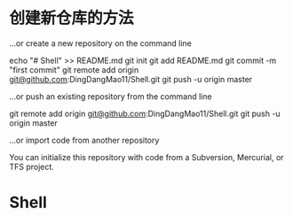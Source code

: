 # 创建新仓库的方法
…or create a new repository on the command line

echo "# Shell" >> README.md
git init
git add README.md
git commit -m "first commit"
git remote add origin git@github.com:DingDangMao11/Shell.git
git push -u origin master

…or push an existing repository from the command line

git remote add origin git@github.com:DingDangMao11/Shell.git
git push -u origin master

…or import code from another repository

You can initialize this repository with code from a Subversion, Mercurial, or TFS project.
# Shell

